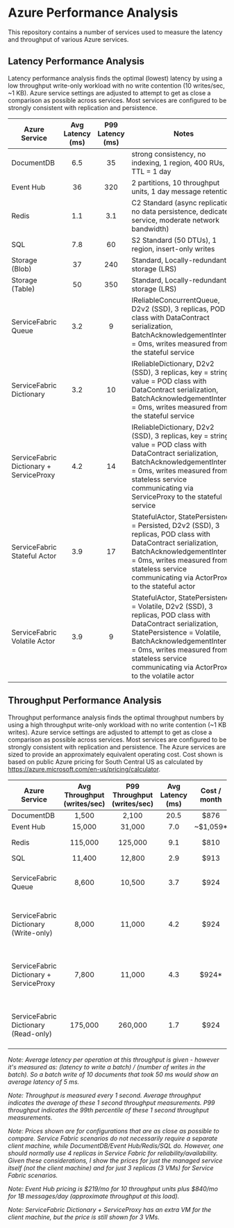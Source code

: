 # Azure Performance Analysis

This repository contains a number of services used to measure the latency and throughput of various Azure services.

## Latency Performance Analysis

Latency performance analysis finds the optimal (lowest) latency by using a low throughput write-only workload with no write contention (10 writes/sec, ~1 KB).  Azure service settings are adjusted to attempt to get as close a comparison as possible across services.  Most services are configured to be strongly consistent with replication and persistence.

| Azure Service   | Avg Latency (ms) | P99 Latency (ms) | Notes |
| --------------- | :--------------: | :--------------: | ----- |
| DocumentDB      |       6.5        |        35        | strong consistency, no indexing, 1 region, 400 RUs, TTL = 1 day |
| Event Hub       |       36         |       320        | 2 partitions, 10 throughput units, 1 day message retention |
| Redis           |       1.1        |       3.1        | C2 Standard (async replication, no data persistence, dedicated service, moderate network bandwidth) |
| SQL             |       7.8        |        60        | S2 Standard (50 DTUs), 1 region, insert-only writes |
| Storage (Blob)  |       37         |       240        | Standard, Locally-redundant storage (LRS) |
| Storage (Table) |       50         |       350        | Standard, Locally-redundant storage (LRS) |
| ServiceFabric Queue |  3.2         |         9        | IReliableConcurrentQueue, D2v2 (SSD), 3 replicas, POD class with DataContract serialization, BatchAcknowledgementInterval = 0ms, writes measured from the stateful service |
| ServiceFabric Dictionary |   3.2   |        10        | IReliableDictionary, D2v2 (SSD), 3 replicas, key = string, value = POD class with DataContract serialization, BatchAcknowledgementInterval = 0ms, writes measured from the stateful service |
| ServiceFabric Dictionary + ServiceProxy | 4.2 |  14   | IReliableDictionary, D2v2 (SSD), 3 replicas, key = string, value = POD class with DataContract serialization, BatchAcknowledgementInterval = 0ms, writes measured from a stateless service communicating via ServiceProxy to the stateful service |
| ServiceFabric Stateful Actor | 3.9 |        17        | StatefulActor, StatePersistence = Persisted, D2v2 (SSD), 3 replicas, POD class with DataContract serialization, BatchAcknowledgementInterval = 0ms, writes measured from a stateless service communicating via ActorProxy to the stateful actor |
| ServiceFabric Volatile Actor | 3.9 |         9        | StatefulActor, StatePersistence = Volatile, D2v2 (SSD), 3 replicas, POD class with DataContract serialization, StatePersistence = Volatile, BatchAcknowledgementInterval = 0ms, writes measured from a stateless service communicating via ActorProxy to the volatile actor |

## Throughput Performance Analysis

Throughput performance analysis finds the optimal throughput numbers by using a high throughput write-only workload with no write contention (~1 KB writes).  Azure service settings are adjusted to attempt to get as close a comparison as possible across services.  Most services are configured to be strongly consistent with replication and persistence.  The Azure services are sized to provide an approximately equivalent operating cost.  Cost shown is based on public Azure pricing for South Central US as calculated by https://azure.microsoft.com/en-us/pricing/calculator.

| Azure Service   | Avg Throughput (writes/sec) | P99 Throughput (writes/sec) | Avg Latency (ms) | Cost / month | Notes |
| --------------- | :-------------------------: | :-------------------------: | :--------------: | :----------: | ----- |
| DocumentDB      |              1,500          |            2,100            |       20.5       | $876 | strong consistency, no indexing, 1 region, 15000 RUs, TTL = 1 day |
| Event Hub       |             15,000          |           31,000            |        7.0       | ~$1,059* | 32 partitions, 10 throughput units, 1 day message retention |
| Redis           |            115,000          |          125,000            |        9.1       | $810 | P2 Premium (async replication, no data persistence, dedicated service, redis cluster, moderate network bandwidth) |
| SQL             |             11,400          |           12,800            |        2.9       | $913 | P2 Premium (250 DTUs), 1 region, insert-only writes |
| ServiceFabric Queue |          8,600          |           10,500            |        3.7       | $924 | IReliableConcurrentQueue, D3v2 (SSD), 3 replicas, POD class with DataContract serialization, BatchAcknowledgementInterval = 15ms, MaxPrimaryReplicationQueueSize/MaxSecondaryReplicationQueueSize = 1M, writes measured from the stateful service |
| ServiceFabric Dictionary (Write-only) |  8,000 |          11,000            |        4.2       | $924 | IReliableDictionary, D3v2 (SSD), 3 replicas, key = long, value = POD class with DataContract serialization, BatchAcknowledgementInterval = 15ms, MaxPrimaryReplicationQueueSize/MaxSecondaryReplicationQueueSize = 1M, writes measured from the stateful service |
| ServiceFabric Dictionary + ServiceProxy | 7,800 |         11,000            |        4.3       | $924* | IReliableDictionary, D3v2 (SSD), 3 replicas, key = long, value = POD class with DataContract serialization, BatchAcknowledgementInterval = 15ms, MaxPrimaryReplicationQueueSize/MaxSecondaryReplicationQueueSize = 1M, writes measured from a stateless service communicating via ServiceProxy to the stateful service |
| ServiceFabric Dictionary (Read-only) | 175,000 |         260,000            |        1.7       | $924 | IReliableDictionary, D3v2 (SSD), 3 replicas, key = long, value = POD class with DataContract serialization, BatchAcknowledgementInterval = 15ms, MaxPrimaryReplicationQueueSize/MaxSecondaryReplicationQueueSize = 1M, reads measured from the stateful service |

*Note:  Average latency per operation at this throughput is given - however it's measured as: (*latency to write a batch*) / (*number of writes in the batch*).  So a batch write of 10 documents that took 50 ms would show an average latency of 5 ms.*

*Note:  Throughput is measured every 1 second.  Average throughput indicates the average of these 1 second throughput measurements. P99 throughput indicates the 99th percentile of these 1 second throughput measurements.*

*Note: Prices shown are for configurations that are as close as possible to compare.  Service Fabric scenarios do not necessarily require a separate client machine, while DocumentDB/Event Hub/Redis/SQL do.  However, one should normally use 4 replicas in Service Fabric for reliability/availability.  Given these considerations, I show the prices for just the managed service itself (not the client machine) and for just 3 replicas (3 VMs) for Service Fabric scenarios.*

*Note: Event Hub pricing is $219/mo for 10 throughput units plus $840/mo for 1B messages/day (approximate throughput at this load).*

*Note: ServiceFabric Dictionary + ServiceProxy has an extra VM for the client machine, but the price is still shown for 3 VMs.*
